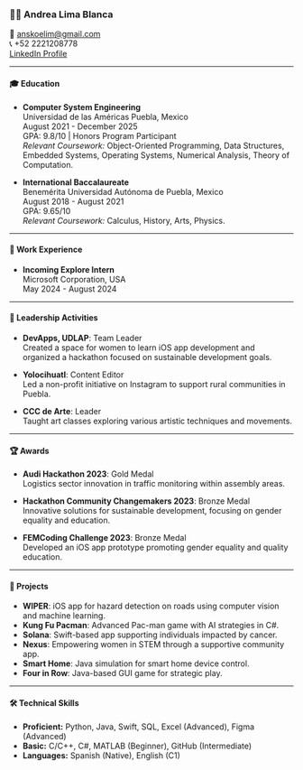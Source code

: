 ### 👩‍💻 Andrea Lima Blanca

📧 anskoelim@gmail.com  
📞 +52 2221208778  
[LinkedIn Profile](#)

---

#### 🎓 Education

- **Computer System Engineering**  
  Universidad de las Américas Puebla, Mexico  
  August 2021 - December 2025  
  GPA: 9.8/10 | Honors Program Participant  
  _Relevant Coursework:_ Object-Oriented Programming, Data Structures, Embedded Systems, Operating Systems, Numerical Analysis, Theory of Computation.

- **International Baccalaureate**  
  Benemérita Universidad Autónoma de Puebla, Mexico  
  August 2018 - August 2021  
  GPA: 9.65/10  
  _Relevant Coursework:_ Calculus, History, Arts, Physics.

---

#### 💼 Work Experience

- **Incoming Explore Intern**  
  Microsoft Corporation, USA  
  May 2024 - August 2024

---

#### 🌟 Leadership Activities

- **DevApps, UDLAP**: Team Leader  
  Created a space for women to learn iOS app development and organized a hackathon focused on sustainable development goals.

- **Yolocihuatl**: Content Editor  
  Led a non-profit initiative on Instagram to support rural communities in Puebla.

- **CCC de Arte**: Leader  
  Taught art classes exploring various artistic techniques and movements.

---

#### 🏆 Awards

- **Audi Hackathon 2023**: Gold Medal  
  Logistics sector innovation in traffic monitoring within assembly areas.

- **Hackathon Community Changemakers 2023**: Bronze Medal  
  Innovative solutions for sustainable development, focusing on gender equality and education.

- **FEMCoding Challenge 2023**: Bronze Medal  
  Developed an iOS app prototype promoting gender equality and quality education.

---

#### 🚀 Projects

- **WIPER**: iOS app for hazard detection on roads using computer vision and machine learning.
- **Kung Fu Pacman**: Advanced Pac-man game with AI strategies in C#.
- **Solana**: Swift-based app supporting individuals impacted by cancer.
- **Nexus**: Empowering women in STEM through a supportive community app.
- **Smart Home**: Java simulation for smart home device control.
- **Four in Row**: Java-based GUI game for strategic play.

---

#### 🛠 Technical Skills

- **Proficient:** Python, Java, Swift, SQL, Excel (Advanced), Figma (Advanced)
- **Basic:** C/C++, C#, MATLAB (Beginner), GitHub (Intermediate)
- **Languages:** Spanish (Native), English (C1)
